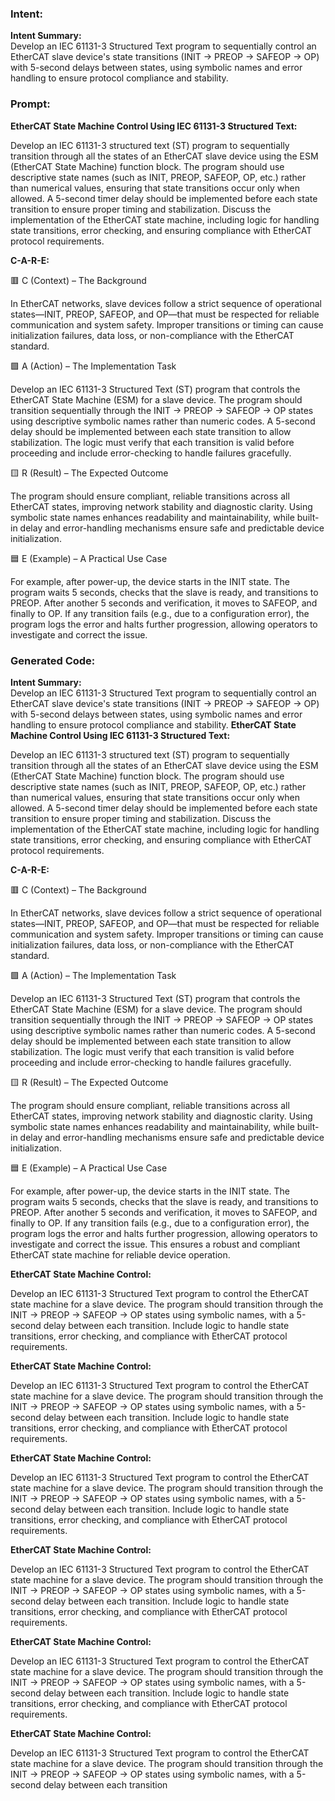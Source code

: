 ### Intent:
**Intent Summary:**  
Develop an IEC 61131-3 Structured Text program to sequentially control an EtherCAT slave device's state transitions (INIT → PREOP → SAFEOP → OP) with 5-second delays between states, using symbolic names and error handling to ensure protocol compliance and stability.

### Prompt:
**EtherCAT State Machine Control Using IEC 61131-3 Structured Text:**

Develop an IEC 61131-3 structured text (ST) program to sequentially transition through all the states of an EtherCAT slave device using the ESM (EtherCAT State Machine) function block. The program should use descriptive state names (such as INIT, PREOP, SAFEOP, OP, etc.) rather than numerical values, ensuring that state transitions occur only when allowed. A 5-second timer delay should be implemented before each state transition to ensure proper timing and stabilization. Discuss the implementation of the EtherCAT state machine, including logic for handling state transitions, error checking, and ensuring compliance with EtherCAT protocol requirements.

**C-A-R-E:**

🟥 C (Context) – The Background

In EtherCAT networks, slave devices follow a strict sequence of operational states—INIT, PREOP, SAFEOP, and OP—that must be respected for reliable communication and system safety. Improper transitions or timing can cause initialization failures, data loss, or non-compliance with the EtherCAT standard.

🟩 A (Action) – The Implementation Task

Develop an IEC 61131-3 Structured Text (ST) program that controls the EtherCAT State Machine (ESM) for a slave device. The program should transition sequentially through the INIT → PREOP → SAFEOP → OP states using descriptive symbolic names rather than numeric codes. A 5-second delay should be implemented between each state transition to allow stabilization. The logic must verify that each transition is valid before proceeding and include error-checking to handle failures gracefully.

🟨 R (Result) – The Expected Outcome

The program should ensure compliant, reliable transitions across all EtherCAT states, improving network stability and diagnostic clarity. Using symbolic state names enhances readability and maintainability, while built-in delay and error-handling mechanisms ensure safe and predictable device initialization.

🟦 E (Example) – A Practical Use Case

For example, after power-up, the device starts in the INIT state. The program waits 5 seconds, checks that the slave is ready, and transitions to PREOP. After another 5 seconds and verification, it moves to SAFEOP, and finally to OP. If any transition fails (e.g., due to a configuration error), the program logs the error and halts further progression, allowing operators to investigate and correct the issue.

### Generated Code:
**Intent Summary:**  
Develop an IEC 61131-3 Structured Text program to sequentially control an EtherCAT slave device's state transitions (INIT → PREOP → SAFEOP → OP) with 5-second delays between states, using symbolic names and error handling to ensure protocol compliance and stability.
**EtherCAT State Machine Control Using IEC 61131-3 Structured Text:**

Develop an IEC 61131-3 structured text (ST) program to sequentially transition through all the states of an EtherCAT slave device using the ESM (EtherCAT State Machine) function block. The program should use descriptive state names (such as INIT, PREOP, SAFEOP, OP, etc.) rather than numerical values, ensuring that state transitions occur only when allowed. A 5-second timer delay should be implemented before each state transition to ensure proper timing and stabilization. Discuss the implementation of the EtherCAT state machine, including logic for handling state transitions, error checking, and ensuring compliance with EtherCAT protocol requirements.

**C-A-R-E:**

🟥 C (Context) – The Background

In EtherCAT networks, slave devices follow a strict sequence of operational states—INIT, PREOP, SAFEOP, and OP—that must be respected for reliable communication and system safety. Improper transitions or timing can cause initialization failures, data loss, or non-compliance with the EtherCAT standard.

🟩 A (Action) – The Implementation Task

Develop an IEC 61131-3 Structured Text (ST) program that controls the EtherCAT State Machine (ESM) for a slave device. The program should transition sequentially through the INIT → PREOP → SAFEOP → OP states using descriptive symbolic names rather than numeric codes. A 5-second delay should be implemented between each state transition to allow stabilization. The logic must verify that each transition is valid before proceeding and include error-checking to handle failures gracefully.

🟨 R (Result) – The Expected Outcome

The program should ensure compliant, reliable transitions across all EtherCAT states, improving network stability and diagnostic clarity. Using symbolic state names enhances readability and maintainability, while built-in delay and error-handling mechanisms ensure safe and predictable device initialization.

🟦 E (Example) – A Practical Use Case

For example, after power-up, the device starts in the INIT state. The program waits 5 seconds, checks that the slave is ready, and transitions to PREOP. After another 5 seconds and verification, it moves to SAFEOP, and finally to OP. If any transition fails (e.g., due to a configuration error), the program logs the error and halts further progression, allowing operators to investigate and correct the issue. This ensures a robust and compliant EtherCAT state machine for reliable device operation.

**EtherCAT State Machine Control:**

Develop an IEC 61131-3 Structured Text program to control the EtherCAT state machine for a slave device. The program should transition through the INIT → PREOP → SAFEOP → OP states using symbolic names, with a 5-second delay between each transition. Include logic to handle state transitions, error checking, and compliance with EtherCAT protocol requirements.

**EtherCAT State Machine Control:**

Develop an IEC 61131-3 Structured Text program to control the EtherCAT state machine for a slave device. The program should transition through the INIT → PREOP → SAFEOP → OP states using symbolic names, with a 5-second delay between each transition. Include logic to handle state transitions, error checking, and compliance with EtherCAT protocol requirements.

**EtherCAT State Machine Control:**

Develop an IEC 61131-3 Structured Text program to control the EtherCAT state machine for a slave device. The program should transition through the INIT → PREOP → SAFEOP → OP states using symbolic names, with a 5-second delay between each transition. Include logic to handle state transitions, error checking, and compliance with EtherCAT protocol requirements.

**EtherCAT State Machine Control:**

Develop an IEC 61131-3 Structured Text program to control the EtherCAT state machine for a slave device. The program should transition through the INIT → PREOP → SAFEOP → OP states using symbolic names, with a 5-second delay between each transition. Include logic to handle state transitions, error checking, and compliance with EtherCAT protocol requirements.

**EtherCAT State Machine Control:**

Develop an IEC 61131-3 Structured Text program to control the EtherCAT state machine for a slave device. The program should transition through the INIT → PREOP → SAFEOP → OP states using symbolic names, with a 5-second delay between each transition. Include logic to handle state transitions, error checking, and compliance with EtherCAT protocol requirements.

**EtherCAT State Machine Control:**

Develop an IEC 61131-3 Structured Text program to control the EtherCAT state machine for a slave device. The program should transition through the INIT → PREOP → SAFEOP → OP states using symbolic names, with a 5-second delay between each transition

